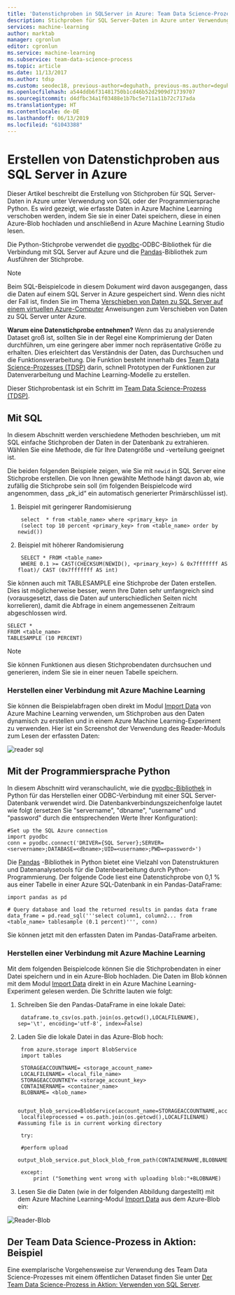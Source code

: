 ```yaml
---
title: 'Datenstichproben in SQLServer in Azure: Team Data Science-Prozess'
description: Stichproben für SQL Server-Daten in Azure unter Verwendung von SQL oder der Programmiersprache Python. die anschließend in Azure Machine Learning verschoben werden.
services: machine-learning
author: marktab
manager: cgronlun
editor: cgronlun
ms.service: machine-learning
ms.subservice: team-data-science-process
ms.topic: article
ms.date: 11/13/2017
ms.author: tdsp
ms.custom: seodec18, previous-author=deguhath, previous-ms.author=deguhath
ms.openlocfilehash: a544ddb6f31481750b1cd46b52d2909d71739707
ms.sourcegitcommit: d4dfbc34a1f03488e1b7bc5e711a11b72c717ada
ms.translationtype: HT
ms.contentlocale: de-DE
ms.lasthandoff: 06/13/2019
ms.locfileid: "61043388"
---
```

# <a name="heading"></a>Erstellen von Datenstichproben aus SQL Server in Azure

Dieser Artikel beschreibt die Erstellung von Stichproben für SQL Server-Daten in Azure unter Verwendung von SQL oder der Programmiersprache Python. Es wird gezeigt, wie erfasste Daten in Azure Machine Learning verschoben werden, indem Sie sie in einer Datei speichern, diese in einen Azure-Blob hochladen und anschließend in Azure Machine Learning Studio lesen.

Die Python-Stichprobe verwendet die [pyodbc](https://code.google.com/p/pyodbc/)-ODBC-Bibliothek für die Verbindung mit SQL Server auf Azure und die [Pandas](https://pandas.pydata.org/)-Bibliothek zum Ausführen der Stichprobe.

> [!NOTE]
> Beim SQL-Beispielcode in diesem Dokument wird davon ausgegangen, dass die Daten auf einem SQL Server in Azure gespeichert sind. Wenn dies nicht der Fall ist, finden Sie im Thema [Verschieben von Daten zu SQL Server auf einem virtuellen Azure-Computer](move-sql-server-virtual-machine.md) Anweisungen zum Verschieben von Daten zu SQL Server unter Azure.
> 
> 

**Warum eine Datenstichprobe entnehmen?**
Wenn das zu analysierende Dataset groß ist, sollten Sie in der Regel eine Komprimierung der Daten durchführen, um eine geringere aber immer noch repräsentative Größe zu erhalten. Dies erleichtert das Verständnis der Daten, das Durchsuchen und die Funktionsverarbeitung. Die Funktion besteht innerhalb des [Team Data Science-Prozesses (TDSP)](https://docs.microsoft.com/azure/machine-learning/team-data-science-process/) darin, schnell Prototypen der Funktionen zur Datenverarbeitung und Machine Learning-Modelle zu erstellen.

Dieser Stichprobentask ist ein Schritt im [Team Data Science-Prozess (TDSP)](https://docs.microsoft.com/azure/machine-learning/team-data-science-process/).

## <a name="SQL"></a>Mit SQL
In diesem Abschnitt werden verschiedene Methoden beschrieben, um mit SQL einfache Stichproben der Daten in der Datenbank zu extrahieren. Wählen Sie eine Methode, die für Ihre Datengröße und -verteilung geeignet ist.

Die beiden folgenden Beispiele zeigen, wie Sie mit `newid` in SQL Server eine Stichprobe erstellen. Die von Ihnen gewählte Methode hängt davon ab, wie zufällig die Stichprobe sein soll (im folgenden Beispielcode wird angenommen, dass „pk_id“ ein automatisch generierter Primärschlüssel ist).

1. Beispiel mit geringerer Randomisierung
   
        select  * from <table_name> where <primary_key> in 
        (select top 10 percent <primary_key> from <table_name> order by newid())
2. Beispiel mit höherer Randomisierung 
   
        SELECT * FROM <table_name>
        WHERE 0.1 >= CAST(CHECKSUM(NEWID(), <primary_key>) & 0x7fffffff AS float)/ CAST (0x7fffffff AS int)

Sie können auch mit TABLESAMPLE eine Stichprobe der Daten erstellen. Dies ist möglicherweise besser, wenn Ihre Daten sehr umfangreich sind (vorausgesetzt, dass die Daten auf unterschiedlichen Seiten nicht korrelieren), damit die Abfrage in einem angemessenen Zeitraum abgeschlossen wird.

    SELECT *
    FROM <table_name> 
    TABLESAMPLE (10 PERCENT)

> [!NOTE]
> Sie können Funktionen aus diesen Stichprobendaten durchsuchen und generieren, indem Sie sie in einer neuen Tabelle speichern.
> 
> 

### <a name="sql-aml"></a>Herstellen einer Verbindung mit Azure Machine Learning
Sie können die Beispielabfragen oben direkt im Modul [Import Data][import-data] von Azure Machine Learning verwenden, um Stichproben aus den Daten dynamisch zu erstellen und in einem Azure Machine Learning-Experiment zu verwenden. Hier ist ein Screenshot der Verwendung des Reader-Moduls zum Lesen der erfassten Daten:

![reader sql][1]

## <a name="python"></a>Mit der Programmiersprache Python
In diesem Abschnitt wird veranschaulicht, wie die [pyodbc-Bibliothek](https://code.google.com/p/pyodbc/) in Python für das Herstellen einer ODBC-Verbindung mit einer SQL Server-Datenbank verwendet wird. Die Datenbankverbindungszeichenfolge lautet wie folgt (ersetzen Sie "servername", "dbname", "username" und "password" durch die entsprechenden Werte Ihrer Konfiguration):

    #Set up the SQL Azure connection
    import pyodbc    
    conn = pyodbc.connect('DRIVER={SQL Server};SERVER=<servername>;DATABASE=<dbname>;UID=<username>;PWD=<password>')

Die [Pandas](https://pandas.pydata.org/) -Bibliothek in Python bietet eine Vielzahl von Datenstrukturen und Datenanalysetools für die Datenbearbeitung durch Python-Programmierung. Der folgende Code liest eine Datenstichprobe von 0,1 % aus einer Tabelle in einer Azure SQL-Datenbank in ein Pandas-DataFrame:

    import pandas as pd

    # Query database and load the returned results in pandas data frame
    data_frame = pd.read_sql('''select column1, column2... from <table_name> tablesample (0.1 percent)''', conn)

Sie können jetzt mit den erfassten Daten im Pandas-DataFrame arbeiten. 

### <a name="python-aml"></a>Herstellen einer Verbindung mit Azure Machine Learning
Mit dem folgenden Beispielcode können Sie die Stichprobendaten in einer Datei speichern und in ein Azure-Blob hochladen. Die Daten im Blob können mit dem Modul [Import Data][import-data] direkt in ein Azure Machine Learning-Experiment gelesen werden. Die Schritte lauten wie folgt: 

1. Schreiben Sie den Pandas-DataFrame in eine lokale Datei:
   
        dataframe.to_csv(os.path.join(os.getcwd(),LOCALFILENAME), sep='\t', encoding='utf-8', index=False)
2. Laden Sie die lokale Datei in das Azure-Blob hoch:
   
        from azure.storage import BlobService
        import tables
   
        STORAGEACCOUNTNAME= <storage_account_name>
        LOCALFILENAME= <local_file_name>
        STORAGEACCOUNTKEY= <storage_account_key>
        CONTAINERNAME= <container_name>
        BLOBNAME= <blob_name>
   
        output_blob_service=BlobService(account_name=STORAGEACCOUNTNAME,account_key=STORAGEACCOUNTKEY)    
        localfileprocessed = os.path.join(os.getcwd(),LOCALFILENAME) #assuming file is in current working directory
   
        try:
   
        #perform upload
        output_blob_service.put_block_blob_from_path(CONTAINERNAME,BLOBNAME,localfileprocessed)
   
        except:            
            print ("Something went wrong with uploading blob:"+BLOBNAME)
3. Lesen Sie die Daten (wie in der folgenden Abbildung dargestellt) mit dem Azure Machine Learning-Modul [Import Data][import-data] aus dem Azure-Blob ein:

![Reader-Blob][2]

## <a name="the-team-data-science-process-in-action-example"></a>Der Team Data Science-Prozess in Aktion: Beispiel
Eine exemplarische Vorgehensweise zur Verwendung des Team Data Science-Prozesses mit einem öffentlichen Dataset finden Sie unter [Der Team Data Science-Prozess in Aktion: Verwenden von SQL Server](sql-walkthrough.md).

[1]: ./media/sample-sql-server-virtual-machine/reader_database.png
[2]: ./media/sample-sql-server-virtual-machine/reader_blob.png

[import-data]: https://msdn.microsoft.com/library/azure/4e1b0fe6-aded-4b3f-a36f-39b8862b9004/
